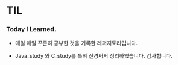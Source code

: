 # TIL

### Today I Learned.

* 매일 매일 꾸준히 공부한 것을 기록한 레퍼지토리입니다.

* Java_study 와 C_study를 특히 신경써서 정리하였습니다. 감사합니다.


